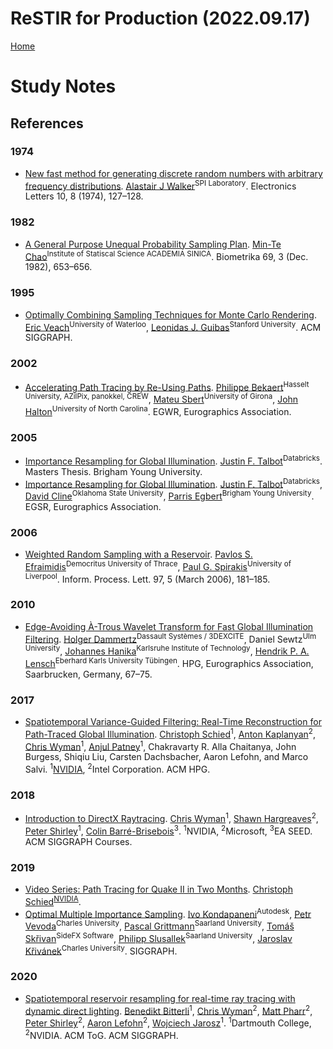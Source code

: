 # ReSTIR for Production (2022.09.17)
[Home](/README.md)

# Study Notes

## References

### 1974

* [New fast method for generating discrete random numbers with arbitrary frequency distributions](https://digital-library.theiet.org/content/journals/10.1049/el_19740097). [Alastair J Walker](https://dl.acm.org/profile/81100423883)<sup>SPI Laboratory</sup>. Electronics Letters 10, 8 (1974), 127–128.

### 1982

* [A General Purpose Unequal Probability Sampling Plan](https://doi.org/10/fd87zs). [Min-Te Chao](https://www3.stat.sinica.edu.tw/20thanniversary/anniversary/people/faculty/faculty_mtchao.htm)<sup>Institute of Statiscal Science ACADEMIA SINICA</sup>. Biometrika 69, 3 (Dec. 1982), 653–656.

### 1995

* [Optimally Combining Sampling Techniques for Monte Carlo Rendering](https://doi.org/10/d7b6n4). [Eric Veach](https://uwaterloo.ca/math/people-profiles/eric-veach)<sup>University of Waterloo</sup>, [Leonidas J. Guibas](https://geometry.stanford.edu/member/guibas/)<sup>Stanford University</sup>. ACM SIGGRAPH.

### 2002

* [Accelerating Path Tracing by Re-Using Paths](https://doi.org/10/ggdwkn). [Philippe Bekaert](https://www.linkedin.com/in/philippe-bekaert-795407/?originalSubdomain=be)<sup>Hasselt University, AZilPix, panokkel, CREW</sup>, [Mateu Sbert](https://scholar.google.com/citations?user=oSNQVNgAAAAJ&hl=en&oi=ao)<sup>University of Girona</sup>, [John Halton](https://cs.unc.edu/person/john-halton/)<sup>University of North Carolina</sup>. EGWR, Eurographics Association.

### 2005

* [Importance Resampling for Global Illumination](https://scholarsarchive.byu.edu/etd/663). [Justin F. Talbot](http://justintalbot.com/)<sup>Databricks</sup>. Masters Thesis. Brigham Young University.
* [Importance Resampling for Global Illumination](https://doi.org/10/gfzsm2). [Justin F. Talbot](http://justintalbot.com/)<sup>Databricks</sup>, [David Cline](https://scholar.google.com/citations?user=WYFkt7IAAAAJ&hl=en)<sup>Oklahoma State University</sup>, [Parris Egbert](https://science.byu.edu/directory/parris-egbert)<sup>Brigham Young University</sup>. EGSR, Eurographics Association.

### 2006

* [Weighted Random Sampling with a Reservoir](https://doi.org/10/cw2qc4). [Pavlos S. Efraimidis](http://utopia.duth.gr/~pefraimi/)<sup>Democritus University of Thrace</sup>, [Paul G. Spirakis](https://www.liverpool.ac.uk/computer-science/staff/paul-spirakis/)<sup>University of Liverpool</sup>. Inform. Process. Lett. 97, 5 (March 2006), 181–185.

### 2010

* [Edge-Avoiding À-Trous Wavelet Transform for Fast Global Illumination Filtering](). [Holger Dammertz](http://holger.dammertz.org/)<sup>Dassault Systèmes / 3DEXCITE</sup>, Daniel Sewtz<sup>Ulm University</sup>, [Johannes Hanika](https://jo.dreggn.org/home/)<sup>Karlsruhe Institute of Technology</sup>, [Hendrik P. A. Lensch](https://uni-tuebingen.de/fakultaeten/mathematisch-naturwissenschaftliche-fakultaet/fachbereiche/informatik/lehrstuehle/computergrafik/lehrstuhl/mitarbeiter/prof-dr-ing-hendrik-lensch/)<sup>Eberhard Karls University Tübingen</sup>. HPG, Eurographics Association, Saarbrucken, Germany, 67–75.

### 2017

* [Spatiotemporal Variance-Guided Filtering: Real-Time Reconstruction for Path-Traced Global Illumination](https://research.nvidia.com/publication/2017-07_spatiotemporal-variance-guided-filtering-real-time-reconstruction-path-traced). [Christoph Schied](https://research.nvidia.com/person/christoph-schied)<sup>1</sup>, [Anton Kaplanyan](https://kaplanyan.com/)<sup>2</sup>, [Chris Wyman](https://cwyman.org/)<sup>1</sup>, [Anjul Patney](https://anjulpatney.com/)<sup>1</sup>, Chakravarty R. Alla Chaitanya, John Burgess, Shiqiu Liu, Carsten Dachsbacher, Aaron Lefohn, and Marco Salvi. <sup>1</sup>[NVIDIA](https://www.nvidia.com/en-us/), <sup>2</sup>Intel Corporation. ACM HPG.

### 2018

* [Introduction to DirectX Raytracing](http://intro-to-dxr.cwyman.org/). [Chris Wyman](https://cwyman.org/)<sup>1</sup>, [Shawn Hargreaves](https://shawnhargreaves.com/)<sup>2</sup>, [Peter Shirley](https://www.petershirley.com/)<sup>1</sup>, [Colin Barré-Brisebois](https://colinbarrebrisebois.com/)<sup>3</sup>. <sup>1</sup>NVIDIA, <sup>2</sup>Microsoft, <sup>3</sup>EA SEED. ACM SIGGRAPH Courses.

### 2019

* [Video Series: Path Tracing for Quake II in Two Months](https://devblogs.nvidia.com/path-tracing-quake-ii/). [Christoph Schied](https://research.nvidia.com/person/christoph-schied)<sup>[NVIDIA](https://www.nvidia.com/en-us/)</sup>.
* [Optimal Multiple Importance Sampling](https://cgg.mff.cuni.cz/~ivo/papers/2019-optmis/index.htm). [Ivo Kondapaneni](https://cgg.mff.cuni.cz/~ivo/)<sup>Autodesk</sup>, [Petr Vevoda](https://cgg.mff.cuni.cz/~vevoda/)<sup>Charles University</sup>, [Pascal Grittmann](https://graphics.cg.uni-saarland.de/people/grittmann.html)<sup>Saarland University</sup>, [Tomáš Skřivan](https://lecopivo.github.io/)<sup>SideFX Software</sup>, [Philipp Slusallek](https://graphics.cg.uni-saarland.de/people/slusallek.html)<sup>Saarland University</sup>, [Jaroslav Křivánek](https://cgg.mff.cuni.cz/~jaroslav/)<sup>Charles University</sup>. SIGGRAPH.


### 2020

* [Spatiotemporal reservoir resampling for real-time ray tracing with dynamic direct lighting](https://cs.dartmouth.edu/wjarosz/publications/bitterli20spatiotemporal.html). [Benedikt Bitterli](http://benedikt-bitterli.me/)<sup>1</sup>, [Chris Wyman](https://cwyman.org/)<sup>2</sup>, [Matt Pharr](https://pharr.org/matt/)<sup>2</sup>, [Peter Shirley](https://www.petershirley.com/)<sup>2</sup>, [Aaron Lefohn](https://research.nvidia.com/person/aaron-lefohn)<sup>2</sup>, [Wojciech Jarosz](https://cs.dartmouth.edu/~wjarosz/)<sup>1</sup>. <sup>1</sup>Dartmouth College, <sup>2</sup>NVIDIA. ACM ToG. ACM SIGGRAPH.
